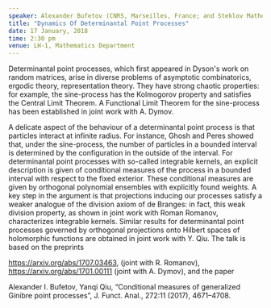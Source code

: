 ```yaml
---
speaker: Alexander Bufetov (CNRS, Marseilles, France; and Steklov Mathematical Institute, IITP RAS, NRU Higher School of Economics, Russia)
title: "Dynamics Of Determinantal Point Processes"
date: 17 January, 2018
time: 2:30 pm
venue: LH-1, Mathematics Department
---
```


Determinantal point processes, which first appeared in Dyson's work on random matrices, arise in diverse problems of asymptotic combinatorics, ergodic theory, representation theory. They have strong chaotic properties: for example, the sine-process has the Kolmogorov property and satisfies the Central Limit Theorem. A Functional Limit Theorem for the sine-process has been established in joint work with A. Dymov. 

A delicate aspect of the behaviour of a determinantal point process is that particles interact at infinite radius. For instance, Ghosh and Peres showed that, under the sine-process,  the number of particles in a bounded interval is determined by the configuration in the outside of the interval. For determinantal point processes with so-called integrable kernels, 
an explicit description  is given of  conditional measures of the process in a bounded interval  with respect to the fixed exterior. 
These conditional measures are given by orthogonal polynomial ensembles with explicitly found weights. A key step in the argument is that projections inducing our processes satisfy a weaker analogue of the division axiom of de Branges: in fact, this weak division property, as shown in joint work with Roman Romanov, characterizes integrable kernels. Similar results for determinantal point processes governed by orthogonal projections onto Hilbert spaces of holomorphic functions are obtained in joint work with Y. Qiu.  The talk is based on the preprints
 
https://arxiv.org/abs/1707.03463, (joint with R. Romanov),
https://arxiv.org/abs/1701.00111 (joint with A. Dymov),
and the paper
 
Alexander I. Bufetov, Yanqi Qiu, “Conditional measures of generalized Ginibre point processes”, J. Funct. Anal., 272:11 (2017), 4671–4708.

